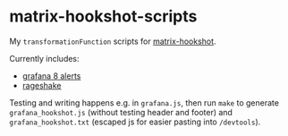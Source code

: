 # matrix-hookshot-scripts

My `transformationFunction` scripts for [matrix-hookshot](https://github.com/matrix-org/matrix-hookshot).  

Currently includes:
- [grafana 8 alerts](https://grafana.com/docs/grafana/latest/alerting/unified-alerting/)
- [rageshake](https://github.com/matrix-org/rageshake/blob/master/docs/generic_webhook.md)

Testing and writing happens e.g. in `grafana.js`, then run `make` to generate `grafana_hookshot.js` (without testing header and footer) and `grafana_hookshot.txt` (escaped js for easier pasting into `/devtools`).
